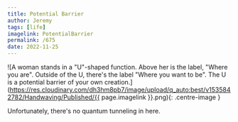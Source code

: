 ```yaml
---
title: Potential Barrier
author: Jeremy
tags: [life]
imagelink: PotentialBarrier
permalink: /675
date: 2022-11-25
---
```


![A woman stands in a "U"-shaped function. Above her is the label, "Where you are". Outside of the U, there's the label "Where you want to be". The U is a potential barrier of your own creation.](https://res.cloudinary.com/dh3hm8pb7/image/upload/q_auto:best/v1535842782/Handwaving/Published/{{ page.imagelink }}.png){: .centre-image }

Unfortunately, there's no quantum tunneling in here.
